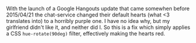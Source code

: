 With the launch of a Google Hangouts update that came somewhen before 2015/04/21 the chat-service changed their default hearts (what <3 translates into) to a horribly purple one.
I have no idea why, but my girlfriend didn't like it, and neither did I. So this is a fix which simply applies a CSS `hue-rotate(90deg)` filter, effectively making the hearts red.
